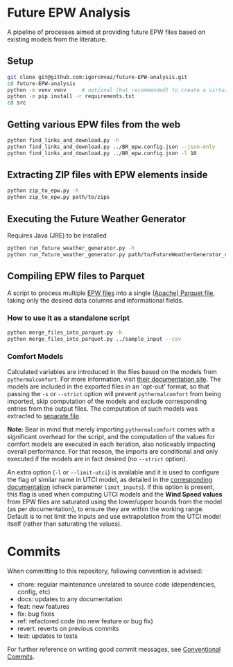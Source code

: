 # Future EPW Analysis
A pipeline of processes aimed at providing future EPW files based on existing models from the literature.

## Setup
```bash
git clone git@github.com:igorcmvaz/future-EPW-analysis.git
cd future-EPW-analysis
python -m venv venv     # optional (but recommended) to create a virtual environment
python -m pip install -r requirements.txt
cd src
```

## Getting various EPW files from the web
```bash
python find_links_and_download.py -h
python find_links_and_download.py ../BR_epw.config.json --json-only
python find_links_and_download.py ../BR_epw.config.json -l 10
```
<!-- TODO -->

## Extracting ZIP files with EPW elements inside
```bash
python zip_to_epw.py -h
python zip_to_epw.py path/to/zips
```

## Executing the Future Weather Generator
Requires Java (JRE) to be installed
```bash
python run_future_weather_generator.py -h
python run_future_weather_generator.py path/to/FutureWeatherGenerator_v1.2.6.jar ../sample_input
```
<!-- TODO -->

## Compiling EPW files to Parquet
A script to process multiple [EPW files](https://climate.onebuilding.org/papers/EnergyPlus_Weather_File_Format.pdf) into a single [(Apache) Parquet file](https://parquet.apache.org/docs/file-format/), taking only the desired data columns and informational fields.

### How to use it as a standalone script
```bash
python merge_files_into_parquet.py -h
python merge_files_into_parquet.py ../sample_input --csv
```

### Comfort Models
Calculated variables are introduced in the files based on the models from `pythermalcomfort`. For more information, visit [their documentation site](https://pythermalcomfort.readthedocs.io/en/latest/reference/pythermalcomfort.html#comfort-models). The models are included in the exported files in an 'opt-out' format, so that passing the `-s` or `--strict` option will prevent `pythermalcomfort` from being imported, skip computation of the models and exclude corresponding entries from the output files. The computation of such models was extracted to [separate file](src/computation.py).

**Note:** Bear in mind that merely importing `pythermalcomfort` comes with a significant overhead for the script, and the computation of the values for comfort models are executed in each iteration, also noticeably impacting overall performance.  For that reason, the imports are conditional and only executed if the models are in fact desired (no `--strict` option).

An extra option (`-l` or `--limit-utci`) is available and it is used to configure the flag of similar name in UTCI model, as detailed in the [corresponding documentation](https://pythermalcomfort.readthedocs.io/en/latest/reference/pythermalcomfort.html#universal-thermal-climate-index-utci) (check parameter `limit_inputs`). If this option is present, this flag is used when computing UTCI models and the **Wind Speed values** from EPW files are saturated using the lower/upper bounds from the model (as per documentation), to ensure they are within the working range. Default is to not limit the inputs and use extrapolation from the UTCI model itself (rather than saturating the values).

# Commits
When committing to this repository, following convention is advised:

* chore: regular maintenance unrelated to source code (dependencies, config, etc)
* docs: updates to any documentation
* feat: new features
* fix: bug fixes
* ref: refactored code (no new feature or bug fix)
* revert: reverts on previous commits
* test: updates to tests

For further reference on writing good commit messages, see [Conventional Commits](https://www.conventionalcommits.org).
